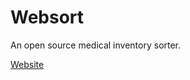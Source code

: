 # Websort

An open source medical inventory sorter.

[Website](https://bhaskar-nair2.github.io/websort/)
